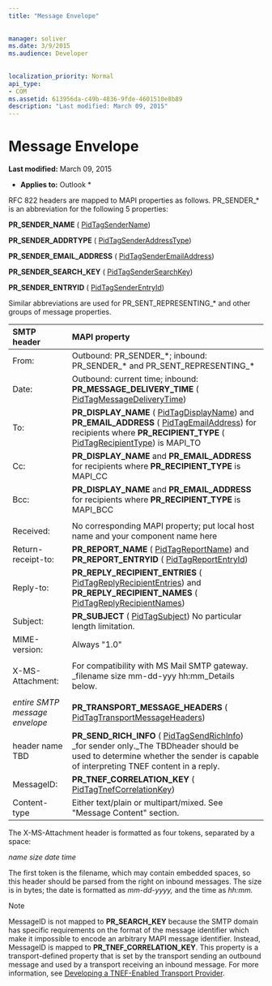 ```yaml
---
title: "Message Envelope"
 
 
manager: soliver
ms.date: 3/9/2015
ms.audience: Developer
 
 
localization_priority: Normal
api_type:
- COM
ms.assetid: 613956da-c49b-4836-9fde-4601510e8b89
description: "Last modified: March 09, 2015"
---
```


# Message Envelope

 **Last modified:** March 09, 2015 
  
 * **Applies to:** Outlook * 
  
RFC 822 headers are mapped to MAPI properties as follows. PR_SENDER_\* is an abbreviation for the following 5 properties:
  
 **PR_SENDER_NAME** ( [PidTagSenderName](pidtagsendername-canonical-property.md))
  
 **PR_SENDER_ADDRTYPE** ( [PidTagSenderAddressType](pidtagsenderaddresstype-canonical-property.md))
  
 **PR_SENDER_EMAIL_ADDRESS** ( [PidTagSenderEmailAddress](pidtagsenderemailaddress-canonical-property.md))
  
 **PR_SENDER_SEARCH_KEY** ( [PidTagSenderSearchKey](pidtagsendersearchkey-canonical-property.md))
  
 **PR_SENDER_ENTRYID** ( [PidTagSenderEntryId](pidtagsenderentryid-canonical-property.md))
  
Similar abbreviations are used for PR_SENT_REPRESENTING_\* and other groups of message properties.
  
|**SMTP header**|**MAPI property**|
|:-----|:-----|
|From:  <br/> |Outbound: PR_SENDER_\*; inbound: PR_SENDER_\* and PR_SENT_REPRESENTING_\*  <br/> |
|Date:  <br/> |Outbound: current time; inbound: **PR_MESSAGE_DELIVERY_TIME** ( [PidTagMessageDeliveryTime](pidtagmessagedeliverytime-canonical-property.md))  <br/> |
|To:  <br/> |**PR_DISPLAY_NAME** ( [PidTagDisplayName](pidtagdisplayname-canonical-property.md)) and **PR_EMAIL_ADDRESS** ( [PidTagEmailAddress](pidtagemailaddress-canonical-property.md)) for recipients where **PR_RECIPIENT_TYPE** ( [PidTagRecipientType](pidtagrecipienttype-canonical-property.md)) is MAPI_TO  <br/> |
|Cc:  <br/> |**PR_DISPLAY_NAME** and **PR_EMAIL_ADDRESS** for recipients where **PR_RECIPIENT_TYPE** is MAPI_CC  <br/> |
|Bcc:  <br/> |**PR_DISPLAY_NAME** and **PR_EMAIL_ADDRESS** for recipients where **PR_RECIPIENT_TYPE** is MAPI_BCC  <br/> |
|||
|Received:  <br/> |No corresponding MAPI property; put local host name and your component name here  <br/> |
|Return-receipt-to:  <br/> |**PR_REPORT_NAME** ( [PidTagReportName](pidtagreportname-canonical-property.md)) and **PR_REPORT_ENTRYID** ( [PidTagReportEntryId](pidtagreportentryid-canonical-property.md))  <br/> |
|Reply-to:  <br/> |**PR_REPLY_RECIPIENT_ENTRIES** ( [PidTagReplyRecipientEntries](pidtagreplyrecipiententries-canonical-property.md)) and **PR_REPLY_RECIPIENT_NAMES** ( [PidTagReplyRecipientNames](pidtagreplyrecipientnames-canonical-property.md))  <br/> |
|Subject:  <br/> |**PR_SUBJECT** ( [PidTagSubject](pidtagsubject-canonical-property.md)) No particular length limitation.  <br/> |
|MIME-version:  <br/> |Always "1.0"  <br/> |
|||
|X-MS-Attachment:  <br/> |For compatibility with MS Mail SMTP gateway. _filename size mm-dd-yyy hh:mm_Details below.  <br/> |
|||
| _entire SMTP message envelope_ <br/> |**PR_TRANSPORT_MESSAGE_HEADERS** ( [PidTagTransportMessageHeaders](pidtagtransportmessageheaders-canonical-property.md))  <br/> |
|header name TBD  <br/> |**PR_SEND_RICH_INFO** ( [PidTagSendRichInfo](pidtagsendrichinfo-canonical-property.md)) _for sender only._The TBDheader should be used to determine whether the sender is capable of interpreting TNEF content in a reply.  <br/> |
|MessageID:  <br/> |**PR_TNEF_CORRELATION_KEY** ( [PidTagTnefCorrelationKey](pidtagtnefcorrelationkey-canonical-property.md))  <br/> |
|Content-type  <br/> |Either text/plain or multipart/mixed. See "Message Content" section.  <br/> |
   
The X-MS-Attachment header is formatted as four tokens, separated by a space:
  
 _name size date time_
  
The first token is the filename, which may contain embedded spaces, so this header should be parsed from the right on inbound messages. The size is in bytes; the date is formatted as  _mm-dd-yyyy,_ and the time as  _hh:mm._
  
> [!NOTE]
> MessageID is not mapped to **PR_SEARCH_KEY** because the SMTP domain has specific requirements on the format of the message identifier which make it impossible to encode an arbitrary MAPI message identifier. Instead, MessageID is mapped to **PR_TNEF_CORRELATION_KEY**. This property is a transport-defined property that is set by the transport sending an outbound message and used by a transport receiving an inbound message. For more information, see [Developing a TNEF-Enabled Transport Provider](developing-a-tnef-enabled-transport-provider.md). 
  

